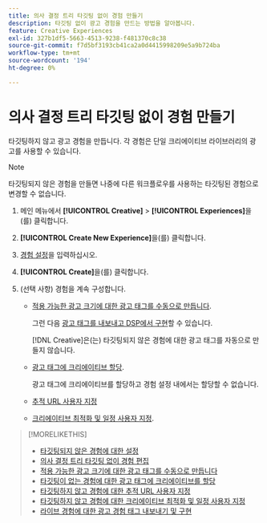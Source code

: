 ```yaml
---
title: 의사 결정 트리 타깃팅 없이 경험 만들기
description: 타깃팅 없이 광고 경험을 만드는 방법을 알아봅니다.
feature: Creative Experiences
exl-id: 327b1df5-5663-4513-9238-f481370c8c38
source-git-commit: f7d5bf3193cb41ca2a0d4415998209e5a9b724ba
workflow-type: tm+mt
source-wordcount: '194'
ht-degree: 0%

---
```


# 의사 결정 트리 타깃팅 없이 경험 만들기

타깃팅하지 않고 광고 경험을 만듭니다. 각 경험은 단일 크리에이티브 라이브러리의 광고를 사용할 수 있습니다.

>[!NOTE]
>
> 타깃팅되지 않은 경험을 만들면 나중에 다른 워크플로우를 사용하는 타깃팅된 경험으로 변경할 수 없습니다.

1. 메인 메뉴에서 **[!UICONTROL Creative]** > **[!UICONTROL Experiences]**&#x200B;을(를) 클릭합니다.

1. **[!UICONTROL Create New Experience]**&#x200B;을(를) 클릭합니다.

1. [경험 설정](experience-settings-no-targeting.md)을 입력하십시오.

1. **[!UICONTROL Create]**&#x200B;을(를) 클릭합니다.

1. (선택 사항) 경험을 계속 구성합니다.

   * [적용 가능한 광고 크기에 대한 광고 태그를 수동으로 만듭니다](experience-tag-create-manually.md).

     그런 다음 [광고 태그를 내보내고 DSP에서 구현](/help/creative/experiences/experience-tag-export.md)할 수 있습니다.

     [!DNL Creative]은(는) 타깃팅되지 않은 경험에 대한 광고 태그를 자동으로 만들지 않습니다.

   * [광고 태그에 크리에이티브 할당](experience-tag-assign-creatives.md).

     광고 태그에 크리에이티브를 할당하고 경험 설정 내에서는 할당할 수 없습니다.

   * [추적 URL 사용자 지정](experience-tracking-urls-no-targeting.md)

   * [크리에이티브 최적화 및 일정 사용자 지정](experience-optimization-scheduling-no-targeting.md).

>[!MORELIKETHIS]
>
>* [타깃팅되지 않은 경험에 대한 설정](experience-settings-no-targeting.md)
>* [의사 결정 트리 타깃팅 없이 경험 편집](experience-edit-no-targeting.md)
>* [적용 가능한 광고 크기에 대한 광고 태그를 수동으로 만듭니다](/help/creative/experiences/experience-tag-create-manually.md)
>* [타깃팅이 없는 경험에 대한 광고 태그에 크리에이티브를 할당](experience-tag-assign-creatives.md)
>* [타깃팅하지 않고 경험에 대한 추적 URL 사용자 지정](/help/creative/experiences/experience-tracking-urls-no-targeting.md)
>* [타깃팅하지 않고 경험에 대한 크리에이티브 최적화 및 일정 사용자 지정](/help/creative/experiences/experience-optimization-scheduling-no-targeting.md)
>* [라이브 경험에 대한 광고 경험 태그 내보내기 및 구현](/help/creative/experiences/experience-tag-export.md)
